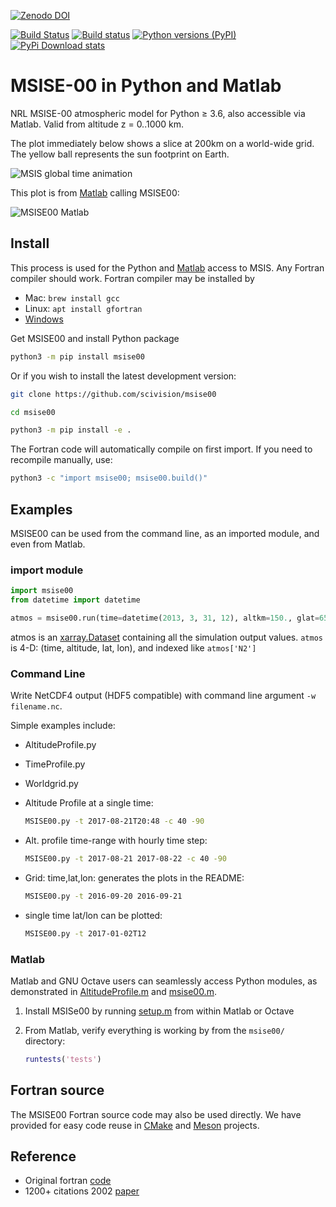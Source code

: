[![Zenodo DOI](https://zenodo.org/badge/32971905.svg)](https://zenodo.org/badge/latestdoi/32971905)

[![Build Status](https://dev.azure.com/mhirsch0512/MSISE00/_apis/build/status/space-physics.msise00?branchName=master)](https://dev.azure.com/mhirsch0512/MSISE00/_build/latest?definitionId=5&branchName=master)
[![Build status](https://ci.appveyor.com/api/projects/status/oje6aax4lx4tcryt?svg=true)](https://ci.appveyor.com/project/scivision/msise00)
[![Python versions (PyPI)](https://img.shields.io/pypi/pyversions/msise00.svg)](https://pypi.python.org/pypi/msise00)
[![PyPi Download stats](http://pepy.tech/badge/msise00)](http://pepy.tech/project/msise00)

# MSISE-00 in Python and Matlab

NRL MSISE-00 atmospheric model for Python &ge; 3.6, also accessible via Matlab.
Valid from altitude z = 0..1000 km.

The plot immediately below shows a slice at 200km on a world-wide grid.
The yellow ball represents the sun footprint on Earth.

![MSIS global time animation](./tests/msise00_demo.gif)

This plot is from [Matlab](./tests/test_msise00_matlab.m) calling MSISE00:

![MSISE00 Matlab](./tests/msis_matlab.png)

## Install

This process is used for the Python and [Matlab](#matlab) access to MSIS.
Any Fortran compiler should work.
Fortran compiler may be installed by

* Mac: `brew install gcc`
* Linux: `apt install gfortran`
* [Windows](https://www.scivision.dev/windows-gcc-gfortran-cmake-make-install/)

Get MSISE00 and install Python package

```sh
python3 -m pip install msise00
```

Or if you wish to install the latest development version:

```sh
git clone https://github.com/scivision/msise00

cd msise00

python3 -m pip install -e .
```

The Fortran code will automatically compile on first import.
If you need to recompile manually, use:

```sh
python3 -c "import msise00; msise00.build()"
```

## Examples

MSISE00 can be used from the command line, as an imported module, and even from Matlab.

### import module

```python
import msise00
from datetime import datetime

atmos = msise00.run(time=datetime(2013, 3, 31, 12), altkm=150., glat=65., glon=-148.)
```

atmos is an [xarray.Dataset](http://xarray.pydata.org/en/stable/generated/xarray.Dataset.html) containing all the simulation output values.
`atmos` is 4-D: (time, altitude, lat, lon), and indexed like `atmos['N2']`


### Command Line

Write NetCDF4 output (HDF5 compatible) with command line argument `-w filename.nc`.

Simple examples include:

* AltitudeProfile.py
* TimeProfile.py
* Worldgrid.py


* Altitude Profile at a single time:

  ```sh
  MSISE00.py -t 2017-08-21T20:48 -c 40 -90
  ```
* Alt. profile time-range with hourly time step:

  ```sh
  MSISE00.py -t 2017-08-21 2017-08-22 -c 40 -90
  ```
* Grid: time,lat,lon: generates the plots in the README:

  ```sh
  MSISE00.py -t 2016-09-20 2016-09-21
  ```
* single time lat/lon can be plotted:

  ```sh
  MSISE00.py -t 2017-01-02T12
  ```

### Matlab

Matlab and GNU Octave users can seamlessly access Python modules, as demonstrated in
[AltitudeProfile.m](./matlab/AlitudeProfile.m) and
[msise00.m](./matlab/msise00.m).

1. Install MSISe00 by running [setup.m](./matlab/setup.m) from within Matlab or Octave
2. From Matlab, verify everything is working by from the `msise00/` directory:

   ```matlab
   runtests('tests')
   ```

## Fortran source

The MSISE00 Fortran source code may also be used directly.
We have provided for easy code reuse in
[CMake](./CMakeLists.txt)
and
[Meson](./meson.build)
projects.

## Reference

* Original fortran [code](https://ccmc.gsfc.nasa.gov/pub/modelweb/atmospheric/msis/)
* 1200+ citations 2002 [paper](http://onlinelibrary.wiley.com/doi/10.1029/2002JA009430/pdf)

